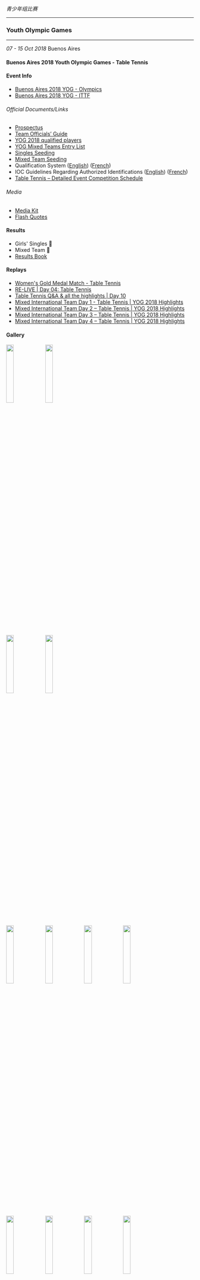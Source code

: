 *青少年组比赛*
___
### Youth Olympic Games
___
*07 - 15 Oct 2018* Buenos Aires
#### Buenos Aires 2018 Youth Olympic Games - Table Tennis

<!-- tabs:start -->
#### **Event Info**

- [Buenos Aires 2018 YOG - Olympics](https://olympics.com/en/olympic-games/buenos-aires-2018)
- [Buenos Aires 2018 YOG - ITTF](https://www.ittf.com/tournament/2798/3rd-youth-olympic-games/)

###### Official Documents/Links
- [Prospectus](https://www.ittf.com/wp-content/uploads/2017/02/2018_YOG_Prospectus.pdf)
- [Team Officials’ Guide](https://www.ittf.com/wp-content/uploads/2017/02/TT_TOG.pdf)
- [YOG 2018 qualified players](https://www.ittf.com/wp-content/uploads/2018/08/YOG_2018_qualified_players_10_AUG.pdf)
- [YOG Mixed Teams Entry List](https://www.ittf.com/wp-content/uploads/2017/02/Mixed_Team_Entry_List-1.pdf)
- [Singles Seeding](https://www.ittf.com/wp-content/uploads/2017/02/YOG_Singles_Seeding.pdf)
- [Mixed Team Seeding](https://www.ittf.com/wp-content/uploads/2017/02/Mixed_Team_Seeding-3.pdf)
- Qualification System ([English](https://www.ittf.com/wp-content/uploads/2018/04/Aug17_BA2018_Qual_System_TT_EN.pdf)) ([French](https://www.ittf.com/wp-content/uploads/2018/04/Aug17_BA2018_Qual_System_TT_FR.pdf))
- IOC Guidelines Regarding Authorized Identifications ([English](https://www.ittf.com/wp-content/uploads/2017/02/IOC_Guidelines-Regarding-Authorised-Identifications-BA2018_EN.pdf)) ([French](https://www.ittf.com/wp-content/uploads/2017/02/IOC_Guidelines-Regarding-Authorised-Identifications-BA2018_FR.pdf))
- [Table Tennis – Detailed Event Competition Schedule](https://www.ittf.com/wp-content/uploads/2017/02/Competition-Schedule.pdf)

###### Media
- [Media Kit](https://www.ittf.com/wp-content/uploads/2018/10/YOG-Media-Kit_web.pdf)
- [Flash Quotes](https://docs.google.com/document/d/1Gl5HLoH-FT8iAJjop6opa-Qwc8WSNCLcfpmFd-BterE/edit)

#### **Results**
- Girls' Singles 🥇
- Mixed Team 🥇
- [Results Book](https://library.olympics.com/Default/digital-viewer/d-177550)

#### **Replays**
- [Women's Gold Medal Match - Table Tennis](https://olympics.com/en/video/women-s-gold-medal-match-table-tennis-buenos-aires-2018-yog)
- [RE-LIVE | Day 04: Table Tennis](https://www.youtube.com/watch?v=hFrkKDm2d6o&ab_channel=Olympics)
- [Table Tennis Q&A & all the highlights | Day 10](https://www.youtube.com/watch?v=TA5gF2by84k&ab_channel=Olympics)
- [Mixed International Team Day 1 - Table Tennis | YOG 2018 Highlights](https://olympics.com/en/video/mixed-international-team-day-1-table-tennis-yog-2018-highlights)
- [Mixed International Team Day 2 – Table Tennis | YOG 2018 Highlights](https://olympics.com/en/video/mixed-international-team-day-2-table-tennis-yog-2018-highlights)
- [Mixed International Team Day 3 – Table Tennis | YOG 2018 Highlights](https://olympics.com/en/video/mixed-international-team-day-3-table-tennis-yog-2018-highlights)
- [Mixed International Team Day 4 – Table Tennis | YOG 2018 Highlights](https://olympics.com/en/video/mixed-international-team-day-4-table-tennis-yog-2018-highlights)

#### **Gallery**
<img src="https://live.staticflickr.com/1971/31265469468_06c5eaa5d2_o_d.jpg" width="20%">
<img src="https://live.staticflickr.com/1960/43423499850_272fba65e3_o_d.jpg" width="20%">
</br>
<img src="https://live.staticflickr.com/1922/43423511810_da3bc2c606_o_d.jpg" width="20%">
<img src="https://live.staticflickr.com/1973/44514916674_2281f701b9_o_d.jpg" width="20%">
</br>
<img src="https://live.staticflickr.com/1938/45163575561_b501575e56_o_d.jpg" width="20%">
<img src="https://live.staticflickr.com/1944/45163578461_e51642acf2_o_d.jpg" width="20%">
<img src="https://live.staticflickr.com/1928/30239459687_9fca01e6e4_o_d.jpg" width="20%">
<img src="https://live.staticflickr.com/1979/44313405995_f96492578a_o_d.jpg" width="20%">
<img src="https://live.staticflickr.com/1951/44313409965_b129799667_o_d.jpg" width="20%">
<img src="https://live.staticflickr.com/1960/44313407535_68a57f7389_o_d.jpg" width="20%">
<img src="https://live.staticflickr.com/1955/31350722768_80a528203c_o_d.jpg" width="20%">
<img src="https://live.staticflickr.com/1951/31350724658_797d1b0021_o_d.jpg" width="20%">
<img src="https://live.staticflickr.com/1928/45163579861_c06d6e838f_o_d.jpg" width="20%">
<img src="https://live.staticflickr.com/1909/30239458137_1b7d1a1370_o_d.jpg" width="20%">
<img src="https://live.staticflickr.com/1972/31350726758_397aa4e724_o_d.jpg" width="20%">
<img src="https://live.staticflickr.com/1903/31350728268_6b752bf84c_o_d.jpg" width="20%">
<img src="https://live.staticflickr.com/1948/31355260368_28aa3f06fe_o_d.jpg" width="20%">
<img src="https://live.staticflickr.com/1949/30289884687_0e1941767b_o_d.jpg" width="20%">
<img src="https://live.staticflickr.com/1930/30289887487_1eff196308_o_d.jpg" width="20%">
<img src="https://live.staticflickr.com/1979/30289885697_4df56dd08b_o_d.jpg" width="20%">
<img src="https://live.staticflickr.com/1962/43424464630_4f590ffe4b_o_d.jpg" width="20%">
<img src="https://live.staticflickr.com/1901/44514919904_0eb6b832cd_o_d.jpg" width="20%">
<img src="https://live.staticflickr.com/1964/44514914694_f7e2d053c6_o_d.jpg" width="20%">
<img src="https://live.staticflickr.com/1956/30297938847_c7e6e99b11_o_d.jpg" width="20%">
<img src="https://live.staticflickr.com/1938/45353332021_b22a2afb35_o_d.jpg" width="20%">
<img src="https://live.staticflickr.com/1908/45303085562_85529815d3_o_d.jpg" width="20%">
<img src="https://live.staticflickr.com/1905/44621212254_0e67214979_o_d.jpg" width="20%">
<img src="https://live.staticflickr.com/1936/31478268268_c91dae9198_o_d.jpg" width="20%">
<img src="https://live.staticflickr.com/1965/45276255381_ce2c0e6dd2_o_d.jpg" width="20%">
<img src="https://live.staticflickr.com/1970/45276254811_2b03342799_o_d.jpg" width="20%">
<img src="https://live.staticflickr.com/1911/43507387320_4d6a219508_o_d.jpg" width="20%">
<img src="https://live.staticflickr.com/1921/44410112885_d15d82a2aa_o_d.jpg" width="20%">
<img src="https://live.staticflickr.com/1911/43507383550_44e2c09cf3_o_d.jpg" width="20%">
<img src="https://live.staticflickr.com/1962/43513018230_55b8356d88_o_d.jpg" width="20%">
<img src="https://live.staticflickr.com/1934/44416070355_17c662e6d4_o_d.jpg" width="20%">
<img src="https://live.staticflickr.com/1939/44416071945_b3f11f0d6c_o_d.jpg" width="20%">
<img src="https://live.staticflickr.com/1950/30362009647_c8ec063b62_o_d.jpg" width="20%">
<img src="https://live.staticflickr.com/1946/30404843737_4ba7111a0e_o_d.jpg" width="20%">
<img src="https://live.staticflickr.com/1933/31478269408_1bf2ca9421_o_d.jpg" width="20%">
</br>
<img src="https://live.staticflickr.com/1902/43423516450_389ecfa042_o_d.jpg" width="20%">
<img src="https://live.staticflickr.com/1931/31371192088_cc756f90e5_o_d.jpg" width="20%">
<img src="https://live.staticflickr.com/1978/44630048384_d87f754491_o_d.jpg" width="20%">
<img src="https://live.staticflickr.com/1940/44630051934_6ef88635cb_o_d.jpg" width="20%">
<img src="https://live.staticflickr.com/1973/45294356132_87898ea6c0_o_d.jpg" width="20%">
<img src="https://live.staticflickr.com/1903/44554258264_ae4384745b_o_d.jpg" width="20%">
<img src="https://live.staticflickr.com/1972/45301185681_c6f7579dcc_o_d.jpg" width="20%">
<img src="https://live.staticflickr.com/1918/31478272368_3c221b3348_o_d.jpg" width="20%">
<img src="https://live.staticflickr.com/1960/31478274108_7ce3558483_o_d.jpg" width="20%">
<img src="https://live.staticflickr.com/1932/45303069082_c15436b431_o_d.jpg" width="20%">
<img src="https://live.staticflickr.com/1917/30413989507_5838336868_o_d.jpg" width="20%">

#### **News**
- *16 Oct 2018* [Dramatic end, honour for Japan, gold for China](https://www.ittf.com/2018/10/16/dramatic-conclusion-wang-chuqin-sun-yingsha-add-gold-medal-collection/)
- *15 Oct 2018* [Truls Moregard beats Tomokazu Harimoto but favourites reach final](https://www.ittf.com/2018/10/15/truls-moregard-beats-tomokazu-harimoto-favourites-reach-final/)
- *14 Oct 2018* [Girls hold the key, provide momentum](https://www.ittf.com/2018/10/14/girls-hold-key-provide-momentum/)
- *11 Oct 2018* [Tradition maintained, gold for Sun Yingsha](ittf.com/2018/10/10/tradition-maintained-gold-sun-yingsha/)
- *10 Oct 2018* [Golden day for Chinese table tennis](https://olympics.com/en/news/golden-day-for-chinese-table-tennis)
- *10 Oct 2018* [Miu Hirano and Sun Yingsha class acts](https://www.ittf.com/2018/10/10/miu-hirano-sun-yingsha-reach-final/)
- *09 Oct 2018* [Reversal of fortunes, semi-finalists decided](https://www.ittf.com/2018/10/09/reversal-fortunes-semi-finalists-decided/)
- *08 Oct 2018* [Pyon Song Gyong treads in footsteps of Kim Song I, causes opening day upset](https://www.ittf.com/2018/10/07/pyon-song-gyong-causes-early-upset)
- *28 Apr 2018* Medal designs announced for Buenos Aires Youth Olympic Games[<sup>[1]</sup>](https://www.ittf.com/2018/04/28/medal-designs-announced-buenos-aires-youth-olympic-games/)
- *28 Jan 2018* Pictograms announced for Buenos Aires[<sup>[1]</sup>](https://www.ittf.com/2018/01/28/pictograms-announced-buenos-aires/)
- *20 Apr 2017* Guide to the 3rd Youth Olympic Games Qualification System for table tennis[<sup>[1]</sup>](https://www.ittf.com/2017/04/19/guide-3rd-youth-olympic-games-qualification-system-table-tennis/)

<!-- tabs:end -->

*03 Nov - 05 Nov 2017* Greater Noida, India
#### 2018 YOG Continental Qualification for Asia

<!-- tabs:start -->
#### **Event Info**
- [2018 YOG Continental Qualification for Asia - ITTF](https://www.ittf.com/tournament/2788/2018-yog-continental-qualification-asia/)
- [Prospectus](https://www.ittf.com/wp-content/uploads/2017/02/YOG_Prospectus_ITTF.pdf)
- [List of Participants](https://www.ittf.com/wp-content/uploads/2017/02/IND_YOG_QUA_Entries_From_Online_2017.pdf)
- [General Schedule](https://www.ittf.com/wp-content/uploads/2017/02/2017-OJ_IND_schedule-2.pdf)
- Venue: Gautam Buddha University

#### **Results**
- [Girls’ Singles Event - First Stage](https://www.ittf.com/wp-content/uploads/2017/02/gs1-FINAL-RESULT-STAGE-1.pdf)
- [Girls’ Singles Groups - Second Stage](https://www.ittf.com/wp-content/uploads/2017/02/gs2-le-final.pdf)

#### **Live Streaming**
- [Playlist](https://www.youtube.com/playlist?list=PLIl_mJ3zK7B8CLtiTiIignmB9CydEZoKu)
- [Day 1](https://www.youtube.com/watch?v=gV9Pts1KiK0)
- Day 2 ([Morning](https://www.youtube.com/watch?v=Z6ge-lVhmaw&ab_channel=WorldTableTennis), [Evening](https://www.youtube.com/watch?v=npTU5xPPjB0&ab_channel=WorldTableTennis))
- [Day 3](https://www.youtube.com/watch?v=-Djga62orm4&ab_channel=WorldTableTennis)

#### **Gallery**
<img src="https://user-images.githubusercontent.com/64673363/163560058-1b8731ac-d49d-4506-9c61-f399bf2cc55b.jpg" width="25%">
<img src="https://user-images.githubusercontent.com/64673363/163560044-1a6fbfa8-929b-4bee-b1f6-b3b26c372505.jpg" width="25%">
<img src="https://user-images.githubusercontent.com/64673363/163560061-f43d086e-8701-47f2-bb4e-8acd438b8fed.jpg" width="25%">

#### **News**
- *03 Nov 2017* [Celebrated names head list in Greater Noida](https://www.ittf.com/2017/11/03/celebrated-names-head-list-greater-noida/)
- *03 Nov 2017* [Leading names on course in Greater Noida](https://www.ittf.com/2017/11/03/leading-names-course-greater-noida/)
- *04 Nov 2017* [Leading names continue to impose authority, Buenos Aires ever nearer](https://www.ittf.com/2017/11/04/leading-names-continue-impose-authority-buenos-aires-ever-nearer/)
- *05 Nov 2017* [Favourites prevail in Greater Noida, Buenos Aires invitations reserved in style](https://www.ittf.com/2017/11/05/favourites-prevail-places-booked-style/)

<!-- tabs:end -->

### World Junior Championships
___
*26 Nov - 03 Dec 2017* Riva del Garda, Italy
#### 2017 World Junior Championships
<!-- tabs:start -->
#### **Event Info**
- [2017 World Junior Championships - ITTF](https://www.ittf.com/tournament/2780/2017-ittf-world-junior-championships/)

###### Seeding Lists
- [Teams](https://www.ittf.com/wp-content/uploads/2017/01/2017_WJTTC_Teams_Seeding-1.pdf)
- [Girls’ Singles](https://www.ittf.com/wp-content/uploads/2017/01/2017_WJTTC_JGS_Seeding.pdf)
- [Girls’ Doubles](https://www.ittf.com/wp-content/uploads/2017/01/2017_WJTTC_JGD_Seeding.pdf)
- [Mixed Doubles](https://www.ittf.com/wp-content/uploads/2017/01/2017_WJTTC_JXD_Seeding-3.pdf)

###### Documents/Links
- [Confirmed Teams](https://www.ittf.com/wp-content/uploads/2017/01/2017_WJTTC_Confirmed_Teams.pdf)
- [List of Participants](https://www.ittf.com/wp-content/uploads/2017/01/2017_WJTTC_Entries.-1.pdf)
- [Junior Girls Doubles](https://www.ittf.com/wp-content/uploads/2017/01/2017_WJTTC_JGD_List.-2.pdf)
- [Junior Mixed Doubles](https://www.ittf.com/wp-content/uploads/2017/01/2017_WJTTC_JXD_List..-1.pdf)
- [Prospectus](https://www.ittf.com/wp-content/uploads/2017/09/2017_WJTTC_Prospectus...pdf)
- [General Schedule](https://www.ittf.com/wp-content/uploads/2017/01/2017_WJTTC_Schedule.pdf)
- [Flash Quotes](https://docs.google.com/document/d/1FscQu5GrAcY-nSgkRh_oReszPEa7amc2CwmGkpYfCZ8/edit)

#### **Results**
- Teams 🥇
- Girls’ Singles 🥇
- Girls’ Doubles 🥇
- Mixed Doubles 🥉
- [Results Book - Girls' Singles](https://www.ittf.com/wp-content/uploads/2017/12/2017_WJTTC_JGS..pdf)
- [Results Book - Girls' Doubles](https://www.ittf.com/wp-content/uploads/2017/12/2017_WJTTC_JGD..pdf)
- [Results Book - Mixed Doubles](https://www.ittf.com/wp-content/uploads/2017/12/2017_WJTTC_XD..pdf_0.pdf)
- Results Book - Girls' Team - Stage 2 ([Groups](https://www.ittf.com/wp-content/uploads/2017/01/2017-WJTTC_Teams_JGT2-5.pdf) [Details](https://www.ittf.com/wp-content/uploads/2017/01/2017-WJTTC_Teams_JGT2-6.pdf))
- Results Book - Girls' Team([Draw](https://www.ittf.com/wp-content/uploads/2017/01/2017-WJTTC_GTeams_1-8-6.pdf) [Details](https://www.ittf.com/wp-content/uploads/2017/01/2017-WJTTC_GTeams_1-8_Det-3.pdf))

#### **Highlights**
- [Sun Yingsha vs Wang Manyu (Final)](https://www.youtube.com/watch?v=etLFnqlXBww)
- [Shi Xunyao/Sun Yingsha vs Wang Manyu/Qian Tianyi (Final)](https://www.youtube.com/watch?v=PWsf7Bzqek8)
- [2017 ITTFJuniorWorlds | China Takes on Forever Alone Table Tennis Challenge](https://www.youtube.com/watch?v=Uvfw7tMvdoQ)
- [Sun Yingsha vs Kato Miyu (Team Final)](https://www.youtube.com/watch?v=0PPc4R0vpvo)

#### **Gallery**
<img src="https://user-images.githubusercontent.com/64673363/164763972-6465d5ec-66bb-4ef8-803e-85dbac176ecb.jpg" width="20%">
<img src="https://user-images.githubusercontent.com/64673363/164764424-f8b7720f-b3fe-4d91-b076-54da34f5131d.jpg" width="20%">
<img src="https://user-images.githubusercontent.com/64673363/164764599-fbe18c39-cf19-4d7d-a7c7-758778f0ebd3.jpg" width="20%">
</br>
<img src="https://user-images.githubusercontent.com/64673363/164763995-71e3359a-0260-42bf-9f3e-96caface5a28.jpg" width="20%">
<img src="https://user-images.githubusercontent.com/64673363/164764010-e51ccc37-bb88-49c2-8246-4e3557eb9a57.jpg" width="20%">
<img src="https://user-images.githubusercontent.com/64673363/164764041-43ceeb63-38a6-49d9-b4f2-05631e6859d6.jpg" width="20%">
<img src="https://user-images.githubusercontent.com/64673363/164764194-6703e2dc-7e08-4e7a-b929-b25fef412542.jpg" width="20%">
<img src="https://user-images.githubusercontent.com/64673363/164764288-6c56d9fb-acf8-4a36-85a4-5b8d21bd113b.jpg" width="20%">
<img src="https://user-images.githubusercontent.com/64673363/164764296-ff7fd845-8d6d-4f1a-a12e-b78bd9261c24.jpg" width="20%">
<img src="https://user-images.githubusercontent.com/64673363/164764347-62c70a56-21e1-4b14-8199-dd5b1fb89c80.jpg" width="20%">
<img src="https://user-images.githubusercontent.com/64673363/164764365-0ed9b2f4-086d-49cb-83aa-16b7951551eb.jpg" width="20%">
<img src="https://user-images.githubusercontent.com/64673363/164764406-05319d0c-444f-47bb-8afe-d86fe919f636.jpg" width="20%">
<img src="https://user-images.githubusercontent.com/64673363/164764430-2e97ec64-5ee8-4f15-8531-1fca3aab4434.jpg" width="20%">
<img src="https://user-images.githubusercontent.com/64673363/164764455-ac09096c-a965-42f0-89b2-8713352da70b.jpg" width="20%">
<img src="https://user-images.githubusercontent.com/64673363/164764462-aa220b7a-70ad-4251-8811-94e88ae362f7.jpg" width="20%">
<img src="https://user-images.githubusercontent.com/64673363/164764491-052371a2-c173-4930-b538-8f4c8e975fb8.jpg" width="20%">
<img src="https://user-images.githubusercontent.com/64673363/164764626-f1677b87-af1c-4aff-a7e5-fa112458d481.jpg" width="20%">
<img src="https://user-images.githubusercontent.com/64673363/164764577-71037eaf-b960-45c9-9093-f7d49c83a6f3.jpg" width="20%">
<img src="https://user-images.githubusercontent.com/64673363/164764619-2c91cc69-bf7f-4fc2-84bf-13cbd05f730f.jpg" width="20%">
<img src="https://user-images.githubusercontent.com/64673363/164764588-5adf9800-5980-4524-b3d2-782c40609cfb.jpg" width="20%">
<img src="https://user-images.githubusercontent.com/64673363/164764606-42146f36-e9e3-4bbf-b6d7-f0b8cb66727a.jpg" width="20%">
<!-- GS -->
</br>
<img src="https://user-images.githubusercontent.com/64673363/164764501-e2994d4a-ddf3-4bfb-999a-d27dbe64df05.jpg" width="20%">
<img src="https://user-images.githubusercontent.com/64673363/164764469-edc5741f-2922-4a6a-be44-73f122e638c2.jpg" width="20%">
<img src="https://user-images.githubusercontent.com/64673363/164764306-9a621ef7-e60d-4c80-94d2-5db5813ca6b1.jpg" width="20%">
</br>
<img src="https://user-images.githubusercontent.com/64673363/164764114-817fdc98-32e6-4d18-9ff7-3fec50139269.jpg" width="20%">
<img src="https://user-images.githubusercontent.com/64673363/164764268-d8c61fd1-215b-4152-a9bc-922f4f4c6325.jpg" width="20%">
<img src="https://user-images.githubusercontent.com/64673363/164764446-8ed451a1-2bed-4596-b6eb-1ca897e32914.jpg" width="20%">
<img src="https://user-images.githubusercontent.com/64673363/164764537-787dede5-1789-41ac-aea0-d23270977b76.jpg" width="20%">
<img src="https://user-images.githubusercontent.com/64673363/164764543-60113ec2-2837-435f-92ae-c746c8b34d60.jpg" width="20%">
<img src="https://user-images.githubusercontent.com/64673363/164764560-a7d7d2e0-b642-4e61-bc92-142be6c20779.jpg" width="20%">
<img src="https://user-images.githubusercontent.com/64673363/164764566-21f7be38-b938-466f-b6b8-3e949ebbea97.jpg" width="20%">
</br>
<img src="https://user-images.githubusercontent.com/64673363/164764523-f3920ed6-de48-4587-913c-17306b630b6f.jpg" width="20%">
<img src="https://user-images.githubusercontent.com/64673363/164764379-dea2a7ec-6fb7-4e7d-a09a-418c243b0f33.jpg" width="20%">
<img src="https://user-images.githubusercontent.com/64673363/164764552-9813f2cc-ea8c-4a5b-a337-eed0a918d7bb.jpg" width="20%">
<img src="https://user-images.githubusercontent.com/64673363/164764279-cc3da7e2-dc1d-4072-954f-953e6341c28d.jpg" width="20%">
</br>
<img src="https://user-images.githubusercontent.com/64673363/164764148-c54618b5-171d-45f8-ba84-5e493298df83.jpg" width="20%">
<img src="https://user-images.githubusercontent.com/64673363/164764180-3cc0a93c-7567-417c-8f77-5d5b59f40dc2.jpg" width="20%">
<img src="https://user-images.githubusercontent.com/64673363/164764388-665eb8ec-76cc-4266-9e5e-152adbee23be.jpg" width="20%">
<img src="https://user-images.githubusercontent.com/64673363/164764058-057a4236-be25-43fd-a9d3-665c39ab180d.jpg" width="20%">
<!--Back-->
</br>

<img src="https://user-images.githubusercontent.com/64673363/164764205-da601806-9572-4a9b-a428-67c855eccfbd.jpg" width="20%">
<img src="https://user-images.githubusercontent.com/64673363/164764222-88e765c9-b5de-45fc-8e2d-bbfee382d7c4.jpg" width="20%">
<img src="https://user-images.githubusercontent.com/64673363/164764321-ce362d3c-ca97-46a6-b904-d69570fbf3eb.jpg" width="20%">
<img src="https://user-images.githubusercontent.com/64673363/164764333-52060e1f-92e1-4dd9-824f-c43bdb8c3385.jpg" width="20%">
<img src="https://user-images.githubusercontent.com/64673363/164763916-10f980e9-dcee-4284-b7ed-57aa02f3c9e9.jpg" width="20%">
<img src="https://user-images.githubusercontent.com/64673363/164764241-6936a691-c87c-4b97-b70f-da2dfee727ea.jpg" width="20%">

#### **News**
- *03 Dec 2017* [Tension packed final, Sun Yingsha wins in Riva del Garda](https://www.ittf.com/2017/12/03/tension-packed-final-sun-yingsha-wins-riva-del-garda/)
- *03 Dec 2017* [Sun Yingsha and Wang Manyu stamp authority](https://www.ittf.com/2017/12/03/sun-yingsha-wang-manyu-stamp-authority/)
- *29 Nov 2017* [Title regained but Miyu Nagasaki steals thunder](https://www.ittf.com/2017/11/29/title-regained-miyu-nagasaki-steals-thunder/)
- *29 Nov 2017* [Authority asserted China and Japan reach final](https://www.ittf.com/2017/11/28/authority-asserted-china-japan-reach-final/?from=3)

<!-- tabs:end -->

### ITTF Golden Series Junior Circuit
___
*22 Jul - 26 Jul 2016* Taicang, China
#### 2016 China Junior & Cadet Open (Taicang)
<!-- tabs:start -->
#### **Event Info**
#### **Results**
- Junior Girls' Team 🥇
- Junior Girls' Singles 🥈
#### **Live Streaming**
- Junior Girls' Team
    + [1st Match S | Final](https://www.bilibili.com/video/BV1px411Y7ug?p=4)
    + [3rd Match D | Final](https://www.bilibili.com/video/BV1px411Y7ug?p=6)
    + [JGT Award Ceremony](https://www.bilibili.com/video/BV1px411Y7ug?p=7)
- Junior Girls' Singles
    + [Day5  SF](https://www.bilibili.com/video/BV1Hx411Y7dj)
    + [Day5 Final](https://www.bilibili.com/video/BV1Ps41147Cp)
    + [JGS Award Ceremony](https://www.bilibili.com/video/BV1px411Y7ug?p=24)

#### **Gallery**
<img src="https://user-images.githubusercontent.com/64673363/163840279-89586677-4f8b-45bd-af74-4f254220a844.jpg" width="30%">
<img src="https://user-images.githubusercontent.com/64673363/163840259-7291f558-67b2-4046-af4c-d75a2dd5f43e.jpg" width="30%">
<img src="https://user-images.githubusercontent.com/64673363/163840299-40d18e30-2280-4935-a821-f813072c5b2a.jpg" width="30%">

#### **News**
- *2016-07-22* 国际乒联黄金系列青少年巡回赛太仓站开拍[<sup>[2]</sup>](http://www.ctta.cn/xwzx/ppxw/2016/0722/101699.html)

<!-- tabs:end -->

*15 - 19 Jul 2016* Hong Kong, China
#### 2016 Hong Kong Junior & Cadet Open

<!-- tabs:start -->
#### **Event Info**
- [香港乒乓总会信息页](https://www.hktta.org.hk/2016hkjo/)
- Venue: Queen Elizabeth Stadium
- [List of Participants](https://www.hktta.org.hk/2016hkjo/PDF/Nikon_2016_HKG_entries.pdf)
#### **Results**
- Junior Girls' Team 🥇
- Junior Girls' Doubles 🥇
- Junior Girls' Singles 🥉
- [Results Book](https://www.hktta.org.hk/2016hkjo/PDF/ResultBook.pdf)

#### **Live Streaming**
- [Day 1](https://www.youtube.com/watch?v=RwXqwnW6CHg) <span style="color:white;">t start=10h14m58s</span>
- [Day 2](https://www.youtube.com/watch?v=WIS7rhlUBVA) <span style="color:white;">t start=6h45m,7h57m</span>
- [Day 3](https://www.youtube.com/watch?v=LMdnCLc2kgU) <span style="color:white;">t start=10h04m:55s</span>
- [Day 4](https://www.bilibili.com/video/BV1yx411B7Hi)
- [Day 5](https://www.youtube.com/watch?v=zEaih7d7x6k)


#### **Gallery**
<img src="https://user-images.githubusercontent.com/64673363/163404025-639d58d7-a26b-4732-9e67-f8b2a355c360.jpeg" width="20%">
<img src="https://user-images.githubusercontent.com/64673363/163404070-aa57a3d8-3974-47cc-bb92-d9bbb8febff3.jpeg" width="20%">
<img src="https://user-images.githubusercontent.com/64673363/163432219-c55eec35-bef4-4510-ae67-85b5587f4725.jpeg" width="20%">
<img src="https://user-images.githubusercontent.com/64673363/163432221-43e01bc9-44a5-4e1e-b9da-9a1089b8f05a.jpeg" width="20%">
<img src="https://user-images.githubusercontent.com/64673363/163432224-559a6094-96c3-40c0-9fc5-bd2387ff0e54.jpeg" width="20%">
<img src="https://user-images.githubusercontent.com/64673363/163432235-e9d3d0f3-c90f-4cbd-912a-ecb8f7954c62.jpeg" width="20%">
<img src="https://user-images.githubusercontent.com/64673363/163432239-c97b589f-7e1d-4425-9c54-71c13f89b03a.jpeg" width="20%">
<img src="https://user-images.githubusercontent.com/64673363/163432242-f7180974-7c2e-4adc-8efe-e7767ee3bc4f.jpeg" width="20%">
<img src="https://user-images.githubusercontent.com/64673363/163432245-d95a18f1-189b-48cb-a27a-2ff846a8eff4.jpeg" width="20%">
<img src="https://user-images.githubusercontent.com/64673363/163432248-f00dbd38-f0c5-467f-a55b-e1bb827f6c29.jpeg" width="20%">
<img src="https://user-images.githubusercontent.com/64673363/163432250-94757e38-dfc4-4785-83b9-f47cec2c0d26.jpeg" width="20%">
<img src="https://user-images.githubusercontent.com/64673363/163404327-44b1fb28-8bb2-4a9d-a850-1f4117e7f372.jpeg" width="20%">
<img src="https://user-images.githubusercontent.com/64673363/163404354-d1086cd4-1acf-43c1-a7de-adf6f5d60cce.jpeg" width="20%">
<img src="https://www.hktta.org.hk/image/news/1448/1_big.jpg" width="20%">
<img src="https://user-images.githubusercontent.com/64673363/163432202-29c6879e-9e52-4460-aa9b-cc2e1f742311.jpeg" width="20%">
<img src="https://user-images.githubusercontent.com/64673363/163432215-687aef15-1d20-47a1-a279-8b3fff2d9bdb.jpeg" width="20%">
<img src="https://www.hktta.org.hk/image/news/1448/%E5%96%AE%E6%89%93%E6%AF%94%E8%B3%BD%E5%BE%8C%E7%9B%B8%E9%9A%94%E4%B8%8D%E4%B9%85%E5%8D%BB%E6%88%90%E7%82%BA%E9%9A%8A%E5%8F%8B%E4%B8%A6%E8%82%A9%E4%BD%9C%E6%88%B0%E3%80%82_big.jpg" width="20%">
<img src="https://user-images.githubusercontent.com/64673363/163404931-f0908cd2-f68e-4da5-9297-3d0b3bdf4e60.jpeg" width="20%">
<img src="https://www.hktta.org.hk/image/news/1448/%E5%90%8C%E9%9A%8A%E7%90%83%E5%93%A1%E5%9C%A8%E5%9C%98%E9%AB%94%E8%B3%BD%E4%B8%AD%E9%83%BD%E6%98%AF%E8%87%AA%E5%B7%B1%E5%81%9A%E6%95%99%E7%B7%B4%E3%80%82_big.jpg" width="20%">
<img src="https://user-images.githubusercontent.com/64673363/163405046-b5373e2c-f10f-40e1-b223-eebac588a401.jpeg" width="20%">
<img src="https://user-images.githubusercontent.com/64673363/163404740-48782e98-d3da-40fc-927a-a4a981d662a5.jpeg" width="20%">
<img src="https://user-images.githubusercontent.com/64673363/163404785-5f3ce31f-d874-494c-8dc4-2f8c213791a4.jpeg" width="20%">
<img src="https://user-images.githubusercontent.com/64673363/163409103-2213235b-cd7a-4a1b-a4e3-54757e8fbffd.jpeg" width="20%">
<img src="https://user-images.githubusercontent.com/64673363/163409164-7bfc1d65-a20d-4f99-9403-265696c6c861.jpeg" width="20%">
<img src="https://user-images.githubusercontent.com/64673363/163409138-351b26de-58de-4b6a-8d53-c1398c8b114e.jpeg" width="20%">
<img src="https://user-images.githubusercontent.com/64673363/163409203-835d3ca4-f8ad-4cdc-99c3-ce1038c00899.jpeg" width="20%">
<img src="https://user-images.githubusercontent.com/64673363/163409246-fe5180f1-e4f2-4d4e-8d01-b59d8c71b9cb.jpeg" width="20%">
<img src="https://user-images.githubusercontent.com/64673363/163409902-72f2c112-9f3f-418c-93ee-c219127addd3.jpeg" width="20%">
<img src="https://user-images.githubusercontent.com/64673363/163410024-1c159b7a-a858-4709-8c70-8b575506cea3.jpeg" width="20%">
<img src="https://user-images.githubusercontent.com/64673363/163409964-0d595450-63cc-4b6f-b95d-a692467876ff.jpeg" width="20%">
<img src="https://user-images.githubusercontent.com/64673363/163410239-aae3139e-9058-4b14-9c96-22f1729a8e18.jpeg" width="20%">
<img src="https://user-images.githubusercontent.com/64673363/163410257-bc342d60-cfdb-4ebd-8c8a-87d6d916146a.jpeg" width="20%">
<img src="https://user-images.githubusercontent.com/64673363/163410278-4db55317-ea41-41f5-aef4-095ff76ba57c.jpeg" width="20%">
<img src="https://user-images.githubusercontent.com/64673363/163410279-bc9ebae8-b1d7-483d-8782-02dda9cc9621.jpeg" width="20%">
<img src="https://user-images.githubusercontent.com/64673363/163409821-62c77c52-10e7-4a14-9bf8-1ecc86f89cd6.jpeg" width="20%">
<img src="https://user-images.githubusercontent.com/64673363/163409773-f903dd55-4991-4cf7-9e7a-acda253f9135.jpeg" width="20%">
<img src="https://user-images.githubusercontent.com/64673363/163409794-f23f8e5d-cdb2-454d-96a2-a87897e4a338.jpeg" width="20%">
<img src="https://user-images.githubusercontent.com/64673363/163410427-1fbc9677-5823-4882-9c37-fdfbbb7495f7.jpeg" width="20%">
<img src="https://user-images.githubusercontent.com/64673363/163410551-a61f7f91-69f8-4687-8498-7dd3f9ab2b3a.jpeg" width="20%">
<img src="https://user-images.githubusercontent.com/64673363/163404062-0daea0b6-dd2c-49fe-9324-3cbbcdafd81a.jpeg" width="10%">

#### **News**
- [校园小记者采访 - 女雙](https://www.youtube.com/watch?v=CnvhihxzzYI)

<!-- tabs:end -->

*24 Jun - 28 Jun 2015* Taicang, China
#### 2015 China Junior & Cadet Open (Taicang)
<!-- tabs:start -->
#### **Event Info**
#### **Results**
- Cadet Girls' Singles 🥇
- Cadet Girls' Team 🥇
- Junior Girls' Singles 🥉
#### **Gallery**
<img src="https://images.sport.org.cn/Image/2015/06/29/0953131653.jpg" width="30%">

#### **News**
- *2015-06-28* 国际乒联青少赛太仓落幕 中国队包揽10冠[<sup>[2]</sup>](http://www.ctta.cn/xwzx/ppxw/2015/0628/101431.html)

<!-- tabs:end -->


### Asian Junior and Cadet Championships
___
*29 Jun 2017 - 04 Jul 2017* Asan, Korea
#### 23th Asian Junior and Cadet Championships 2017
<!-- tabs:start -->
#### **Event Info**
- [ITTF event page](https://www.ittf.com/tournament/2792/2017-asian-junior-and-cadet-championships/)
- [ATTU event page](https://www.attu.org/en/events/asian_junior_and_cadet_championships?year=2017&month=6&id=37)
- [Prospectus](https://www.ittf.com/wp-content/uploads/2017/06/Prospectus.pdf)
- [General Schedule](https://www.ittf.com/wp-content/uploads/2017/06/schedule-2017_ajttc_26jun-1.pdf)
- [Entry List – Players](https://www.ittf.com/wp-content/uploads/2017/06/Entry-List.pdf)
- [Entry List – Team Seeding](https://www.ittf.com/wp-content/uploads/2017/06/Entry-List-Team-Seeding.pdf)
#### **Results**
- Junior Girls' Team 🥇
- Junior Girls' Doubles 🥇
- Junior Mixed Doubles 🥇
- Junior Girls' Singles 🥇
- [Results Book](https://www.attu.org/storage/event_section/6RPdNOxxKrnaQGyKpA5ZgS3K1iB3838hZlftvu8j.pdf)

#### **Gallery**
<img src="https://user-images.githubusercontent.com/64673363/163722618-e91b6cba-120e-4d5d-9d30-ac06533ace7a.jpg" width="30%">
<img src="https://user-images.githubusercontent.com/64673363/163722644-ae8ac780-067a-49fe-9444-74e93147701c.jpg" width="30%"><br />
<img src="https://user-images.githubusercontent.com/64673363/163722655-b8d8ea61-c50e-4a2b-8da0-4d1b9a6e4186.jpg" width="30%">
<img src="https://user-images.githubusercontent.com/64673363/163722980-77b741b6-a0cf-4d53-81b7-e6b8c141453d.jpg" width="30%"><br />
<img src="https://user-images.githubusercontent.com/64673363/163722902-708e4f11-d17f-4fec-b71f-c29eb593e7c5.jpg" width="30%">
<img src="https://user-images.githubusercontent.com/64673363/163722972-1f9e8b64-53a7-407a-a2a4-6013d1cf81f8.jpg" width="30%"><br />
<img src="https://user-images.githubusercontent.com/64673363/163722894-e4bef74e-70ab-4111-8b5b-859d38498472.jpg" width="30%">
<img src="https://user-images.githubusercontent.com/64673363/163722965-e9f835b5-9430-4cbd-9d79-c1c85c65aedc.jpg" width="30%">

#### **News**
- *04 Jul 2017* Incredible run continues, Sun Yingsha completes clean sweep in Asan[<sup>[1]</sup>](https://www.ittf.com/2017/07/04/incredible-run-continues-sun-yingsha-completes-clean-sweep-asan/)
- *04 Jul 2017* Team title secured in style, penultimate round places booked in similar impressive manner[<sup>[1]</sup>](https://www.ittf.com/2017/07/03/team-title-secured-style-penultimate-round-places-booked-similar-impressive-manner/)
- *03 Jul 2017* Seeds fall but to formidable adversaries
[<sup>[1]</sup>](https://www.ittf.com/2017/07/02/seeds-fall-formidable-adversaries/)
- *02 Jul 2017* Authority asserted, clear message[<sup>[1]</sup>](https://www.ittf.com/2017/07/01/authority-asserted-clear-message/)
- *01 Jul 2017* Intentions clear, prodigious trio leads China to final[<sup>[1]</sup>](https://www.ittf.com/2017/06/30/intentions-clear-prodigious-trio-leads-china-final/)
- *01 Jul 2017* Promising start for Korea, status prevails on opening day[<sup>[1]</sup>](https://www.ittf.com/2017/06/29/promising-start-korea-status-prevails-opening-day/)
- *29 Jun 2017* Taicang medallists and a notable colleague present prodigious line up in Asan[<sup>[1]</sup>](https://www.ittf.com/2017/06/29/taicang-medallists-notable-colleague-present-prodigious-line-asan/)

<!-- tabs:end -->

*16 Sep 2016 - 21 Sep 2016* Bangkok, Thailand
#### 22nd Asian Junior and Cadet Championships 2016
<!-- tabs:start -->
#### **Event Info**
- [Prospectus](https://www.attu.org/storage/event_section/aEXbN0HbaZ3SFVbDfRnJgJHitelo4t9SFGM1Gb2D.pdf)

#### **Results**
- Junior Girls' Teams 🥇 
- [Results Book](https://www.attu.org/storage/event_section/6eFvaP145K8nhCrxXPy5X2EisxzTvzZ6ydIVYuKo.pdf)

#### **Gallery**
- [Asian Junior Championship 2016 - TTAT](https://www.youtube.com/watch?v=wpqSSqDm4ag&ab_channel=OfficialTTATChannel)

<img src="https://www.attu.org/storage/media/images/20160920-6ed673709c1601a7.jpg" width="20%">
<img src="https://www.attu.org/storage/media/images/20160920-0797b1a1d64353e7.jpg" width="20%">
<img src="https://www.attu.org/storage/media/images/20160920-b83c3c93522a66f4.jpg" width="20%">
<img src="https://user-images.githubusercontent.com/64673363/163227679-42a28e17-9006-4e77-8666-67a3f03e234e.jpeg" width="20%">
<img src="https://user-images.githubusercontent.com/64673363/163227672-492bad0e-bed1-4166-a6d4-44559761bdfb.jpeg" width="20%">

#### **News**
- *2016-11-01* 黄海城：“综合夯实”在亚少中收到成效！[『乒乓世界』](https://mp.weixin.qq.com/s/XziTQY1lFWQPstZoSsrcNw)

<!-- tabs:end -->

*22 Jul 2015 - 26 Jul 2015* Kuala Lumpur, Malaysia
#### 21st Asian Junior and Cadet Championships 2015
<!-- tabs:start -->
#### **Event Info**
- [Table Tennis Association of Malaysia](https://www.ttam.com.my/single-post/2015/07/27/21st-ASIAN-Junior-Cadet-Championships-2015)
- [Prospectus](https://docs.wixstatic.com/ugd/30ea19_fcac208d8b3d470b9f78c7aa0acfa464.pdf)

#### **Results**
- Cadet Girls' Teams 🥇
- Cadet Girls' Singles 🥈
- [Results Book](http://www.attu.org/storage/event_section/tf2TLDUcFzTgh3OeGMHzAu0Hm257dY4cj2qMmdVF.pdf)

<!-- tabs:end -->


*12 Sep 2014 - 16 Sep 2014* Mumbai, India
#### 20th Asian Junior and Cadet Championships 2014
<!-- tabs:start -->
#### **Event Info**
- [Table Tennis Federation of India](http://ttfi.org/events/show1/199)
- [Prospectus](https://www.attu.org/upload/AJC/2014/2014%20AJCC%20Prospectus%20revised.pdf)

#### **Results**
- Cadet Girls' Team 🥈
- Cadet Girls' Singles 🥇
- [Results Book](https://www.attu.org/storage/event_section/22QBs7fm68PJI7K78Nx5ZEaG8cHjYBAEXZbigc8i.pdf)

#### **Matches**
###### Cadet Girls' Team

|Round|Player A|Result|Player X|Games Score|
|:-|:-|:-:|:-|:-|
|Qualification|SUN Yingsha (CHN)|3-0|Naina (IND)|7,7,6
|Quarterfinals|SUN Yingsha (CHN)|3-0|Tsai Yu-Chin (HKG)|8,4,4
|Semifinals|SUN Yingsha (CHN)|3-0|Ng Ka Man (TPE)|2,5,5
|Final|SUN Yingsha (CHN)|2-3|Ito Mima (JPN)|10,-9,2,-8,-9
|Final|SUN Yingsha (CHN)|3-0|Hirano Miu (JPN)|9,9,7 

###### Cadet Girls' Singles

|Round|Player A|Result|Player X|Games Score|
|:-|:-|:-:|:-|:-|
|Qualification|SUN Yingsha (CHN)|3-0|PATHAK Aishwarya (IND)|3,6,3
|Qualification|SUN Yingsha (CHN)|3-0|LEUNG Ka Wan (HKG)|5,6,3
|Round of 16|SUN Yingsha (CHN)|3-0|KIM Youjin (KOR)|3,4,3 
|Quarterfinals|SUN Yingsha (CHN)|3-2|HAYATA Hina (JPN)|10,5,-11,-5,7 
|Semifinals|SUN Yingsha (CHN)|4-1|Qian Tianyi (CHN)|3,10,-8,10, 5 
|Final|SUN Yingsha (CHN)|4-0|MU Jingyu (CHN)|9,7,9,7

#### **Gallery**
<img src="http://ttfi.org/app/webroot/galleryImage/woi_Cadet-girls-winner-Sun-Yingsha.jpg" width="20%">
<img src="http://www.fotocorp.com/fcsmdimg/FC160914136.jpg" width="20%"><br/>
<img src="http://ttfi.org/app/webroot/galleryImage/IMG_7626.jpg" width="20%">
<img src="http://ttfi.org/app/webroot/galleryImage/IMG_7629.jpg" width="20%">
<img src="http://ttfi.org/app/webroot/galleryImage/IMG_9942.jpg" width="20%">
<img src="http://ttfi.org/app/webroot/galleryImage/IMG_9943.jpg" width="20%">
<img src="http://ttfi.org/app/webroot/galleryImage/IMG_9949.jpg" width="20%">
<img src="http://ttfi.org/app/webroot/galleryImage/FSG_Cadet-girls.jpg" width="20%">
<img src="http://www.fotocorp.com/fcsmdimg/FC160914137.jpg" width="20%">
<img src="http://www.fotocorp.com/fcsmdimg/FC160914138.jpg" width="20%">
<img src="http://www.fotocorp.com/fcsmdimg/FC160914139.jpg" width="20%">
<img src="http://www.fotocorp.com/fcsmdimg/FC160914141.jpg" width="20%">
<img src="http://www.fotocorp.com/fcsmdimg/FC160914142.jpg" width="20%">
<img src="http://www.fotocorp.com/fcsmdimg/FC160914140.jpg" width="20%">
<img src="https://user-images.githubusercontent.com/64673363/163227656-e65edd99-e103-4f44-acf8-e7c6fe7ea3d0.jpeg" width="20%">

<!-- tabs:end -->

*2016年8月25日—8月27日* 浙江·宁波
#### 第24届中日韩青少年运动会乒乓球比赛
<!-- tabs:start -->
#### **图片**
<img src="https://user-images.githubusercontent.com/64673363/165578756-0105a80f-a245-465c-aafc-d89dc40b9b48.jpeg" width="20%"> </br>
<img src="https://user-images.githubusercontent.com/64673363/165578716-06507a87-66aa-416d-b0a1-f4cc00b1b9ec.jpeg" width="20%">
<img src="https://user-images.githubusercontent.com/64673363/165578749-3e075889-440e-438a-90f0-fea71d69fe25.jpeg" width="20%">
<img src="https://user-images.githubusercontent.com/64673363/165578753-25e6c703-e3ae-43fc-87c4-d0b3b359b6ca.jpeg" width="20%">
<img src="https://user-images.githubusercontent.com/64673363/165578759-607f9927-ce8e-4fb5-b86c-4e3097d5eb45.jpeg" width="20%">
<img src="https://user-images.githubusercontent.com/64673363/165578760-cdb948c0-084e-44a1-85d4-f80bf48af53b.jpeg" width="20%">
<img src="https://user-images.githubusercontent.com/64673363/165578766-7b83af7e-9a8a-4cb2-b47b-7be917f8785d.jpeg" width="20%">


#### **新闻**
- [第24届中日韩青少年运动会昨在甬落幕](https://zjnews.zjol.com.cn/zjnews/nbnews/201608/t20160828_1875760.shtml)
- 中日韩青少年运动会开幕 中国队10人出战乒乓球赛[<sup>[2]</sup>](http://www.ctta.cn/xwzx/ppxw/2016/0825/116003.html)
> 乒乓球比赛于25日在宁波华懋国际学校体育馆拉开帷幕，比赛进行三天，各参赛队进行团体赛，通过循环赛的方式排出比赛名次。中国队派出了5名男运动员赵钊彦、曹巍、袁励岑、于何一、徐海东和孙颖莎、何卓佳、穆静毓、钱天一、范思琦5名女运动员参赛。


<!-- tabs:end -->

### 全国性比赛（青少年组）
___
*2015年10月18日—10月27日* 福建·福州
#### 2015年全国青年运动会乒乓球比赛
<!-- tabs:start -->
#### **赛事信息**
- [第一届全国青年运动会乒乓球比赛单项秩序表](https://images.sport.org.cn/File/2015/10/29/1029072394.pdf)
- [第一届全国青年运动会乒乓球竞赛规程 ](https://images.sport.org.cn/File/2015/04/03/1102383885.pdf)

#### **比赛成绩**
- 女子团体：第4名
- 女子单打：第5名（8强）
- 女子双打：未进正赛
- 混合双打：第5名（8强）
- [成绩册](https://xhimg.sports.cn/Image/soft/161011/10-1610111GS2131.doc)

<!-- tabs:end -->

*2015年5月15日-20日* 江西·南昌
#### 2015年全国青年运动会乒乓球比赛预赛
<!-- tabs:start -->
#### **赛事信息**
- [第一届全国青年运动会乒乓球预赛竞赛办法](http://www.ctta.cn/xhgg/ssxg/2015/0505/103918.html)
- [第一届全国青年运动会乒乓球预赛补充通知](http://www.ctta.cn/xhgg/ssxg/2015/0401/103898.html)
- [单打种子](https://images.sport.org.cn/File/2015/05/08/2147191528.pdf)
- [双打种子](https://images.sport.org.cn/File/2015/05/11/1243471754.pdf)
#### **比赛成绩**
- 女子团体、女子单打、混合双打获得决赛阶段资格，女子双打未获得决赛阶段资格
- [成绩册](https://images.sport.org.cn/File/2015/05/22/1339514604.pdf)

<!-- tabs:end -->

*2015年9月18日-9月24日* 辽宁·鞍山
#### 2015年全国青年乒乓球锦标赛
<!-- tabs:start -->
#### **赛事信息**
- [2015年全国青年乒乓球锦标赛补充通知](http://www.ctta.cn/xhgg/ssxg/2015/0817/103999.html)

#### **比赛成绩**
- 女子团体：🥇
- 女子单打：季军
- [成绩册](https://images.sport.org.cn/File/2015/10/12/1034009763.pdf)

#### **新闻资讯**
- *2015-09-24* 全国青年乒乓球锦标赛我省收获1金1铜[<sup>[5]</sup>](https://sport.hebei.gov.cn/jingjitiyu/sshd/2015/0924/4402.html)
>2015年全国青年乒乓球锦标赛9月24日在鞍山落幕，我省获得女子团体冠军，孙颖莎获得女子单打第三名。
本次比赛由国家体育总局乒羽中心主办，鞍山市体育局承办，比赛设男子团体、女子团体、男子单打、女子单打4个项目，参赛运动员均为1997-2004年出生，共有来自全国各地的32支代表队，318名运动员参赛，国家队适龄队员全部参加这一赛事。
在21日结束的团体决赛中，我省女队的5名小将以3:0的比分战胜云南队，继2014年问鼎冠军之后，又蝉联了这一项目的冠军；在24日结束的单打比赛中，我省刚刚调入国家队的队员孙颖莎取得了第三名的好成绩。

<!-- tabs:end -->

*2014年9月27日-10月3日* 江西·新余
#### 2014年全国青年乒乓球锦标赛
<!-- tabs:start -->
#### **赛事信息**
- [竞赛规程](http://www.ctta.cn/xhgg/ssxg/2014/0214/103659.html)
- [补充通知](http://www.ctta.cn/xhgg/ssxg/2014/0819/103791.html)

#### **比赛成绩**
- 女子团体：🥇
- 女子单打：第17名
- [成绩册](https://images.sport.org.cn/File/2014/10/08/1036399812.pdf)
#### **新闻资讯**
- *2014-10-11* 河北女乒获得全国青年锦标赛团体冠军[<sup>[5]</sup>](https://sport.hebei.gov.cn/jingjitiyu/sshd/2014/1011/3240.html)
> 10月4日，2014年全国青年乒乓球锦标赛在江西新余落幕，河北女乒七轮全胜，横扫对手，获得女团冠军，这也是近10年来我省女乒参加青年锦标赛取得的团体最好成绩。
该项比赛由国家体育总局乒羽中心主办，共有来自全国各省、市及解放军的30余支代表队，300余名运动员参加，国家二队现役适龄队员全部参赛，是代表全国18岁以下最高水平的乒乓球精英赛事。
我省女队派出何卓佳、张文静、孙颖莎等5名运动员参赛，比赛分两个阶段进行，第一阶段各参赛队分为8个小组进行循环赛，我省先后战胜解放军、青海、西藏三支队伍，以小组第一身份进入前十六名；在第二阶段的淘汰赛附加赛中，又相继战胜浙江、江苏、北京、天津四队最终如愿问鼎冠军。
<!-- tabs:end -->

*2015年8月21日-8月27日* 江西·九江
#### 2015年全国少年乒乓球锦标赛
<!-- tabs:start -->
#### **赛事信息**
- 比赛地点： 九江市体育中心体育馆
- 比赛时间： 2015年8月21-27日
- [比赛日程及注意事项](http://www.ctta.cn/xhgg/ssxg/2015/0720/103983.html)
- [参赛名单](http://www.ctta.cn/xhgg/ssxg/2015/0804/103993.html)
- [2015年全国乒乓球锦标赛（U15组）暨全国少年乒乓球锦标赛补充通知](http://www.ctta.cn/xhgg/ssxg/2015/0717/103982.html)

#### **比赛成绩**
- 女子团体：🥈
- 女子单打：🥇
- [成绩册](https://images.sport.org.cn/File/2015/09/02/1451111441.pdf)

#### **新闻资讯**
- *2014-08-27* 全国少年乒乓球锦标赛九江落幕 我省获得1金2银[<sup>[5]</sup>](https://sport.hebei.gov.cn/jingjitiyu/sshd/2015/0827/4322.html)
> 8月27日，全国少年乒乓球锦标赛在江西九江落下帷幕，共有来自32个具备全运会参赛资格的省、自治区、直辖市、解放军、行业体协的单位共计300余名运动员参赛，参赛选手的年龄是2000年1月1日至2004年12月31日期间出生的。比赛期间进行了骨龄检测和文化课测试，两个检测不合格者，不允许参赛。
本届赛事省由乒羽中心副主任孔祥瑞带队，派出3名教练员、5名男队员和6名女队员参赛，最终男队获得团体亚军，女队获得团体亚军，孙颖莎获得女子单打冠军，创造了近年来我省参加全国少年赛的最好成绩。根据国家乒乓球队运动员选拔办法实施细则的规定，获得全国少年赛冠军的运动员将直接进入国家二队。

<!-- tabs:end -->

*2014年8月1—8月7日* 湖北·宜昌
#### 2014年全国少年乒乓球锦标赛
<!-- tabs:start -->
#### **赛事信息**
- [竞赛规程](http://www.ctta.cn/xhgg/ssxg/2014/0214/103660.html)
- [2014年全国少年乒乓球锦标赛（宜昌赛区）补充通知](http://www.ctta.cn/xhgg/ssxg/2014/0703/103765.html)

#### **比赛成绩**
- 女子团体：第6名
- 女子单打：64强
- [成绩册](https://images.sport.org.cn/File/2014/08/09/1116285891.pdf)

<!-- tabs:end -->

*2013年7月31日-8月6日* 湖北·宜昌
#### 2013年全国少年乒乓球锦标赛
<!-- tabs:start -->
#### **赛事信息**
- 比赛时间：*2013年7月31日-8月6日*
- 比赛地点：湖北省宜昌市体育中心
- [比赛日程及注意事项](https://images.sport.org.cn/File/2013/07/17/1804186545.doc)
- 参赛年龄要求：出生于1998年1月1日至2002年12月31日之间
- [2013年全国少年乒乓球锦标赛（宜昌赛区）补充通知](http://www.ctta.cn/xhgg/ssxg/2013/0701/103552.html)

#### **比赛成绩**
- 女子团体：第10名
- 女子单打：第2名
- [成绩册](https://images.sport.org.cn/File/2013/08/07/2107477626.pdf)

#### **新闻资讯**
- [视频cut](https://www.bilibili.com/video/BV1TV411y7pX/)
- *2013-08-07* 我省运动员参加全国少年乒乓球锦标赛取得佳绩[<sup>[5]</sup>](https://sport.hebei.gov.cn/saishidongtai/2013/0807/1541.html)
>2013年全国少年乒乓球锦标赛8月6日在湖北宜昌落幕。此次比赛有来自全国具备全运会参赛资格的31个省（市、解放军）的300余名运动员参赛，比赛设男、女团体、男、女单打四个项目，参赛选手的年龄为1998年1月1日-2002年12月31日之间，按照规程规定，取得单打前八名的选手将有资格参加全国优秀青少年集训。我省男队获得团体第四名，女乒运动员孙颖莎获得单打第二名，男乒运动员刘艺伦获得单打第四名的好成绩。按照运动员等级管理规定，孙颖莎的这一成绩也使其达到了运动健将等级，这也是我省最年轻的一名乒乓球健将。
<!-- tabs:end -->

*2012年8月10日-18日* 湖北·宜昌
#### 2012年全国少年乒乓球锦标赛
<!-- tabs:start -->
#### **赛事信息**
- 比赛时间：*2012年8月12日-18日*
- 比赛地点：湖北省宜昌市体育中心
- [日程安排](https://images.sport.org.cn/File/2012/07/31/1835486387.doc)
- 参赛年龄要求：出生于1997年1月1日至2001年12月31日之间
- [2012年全国少年乒乓球锦标赛补充通知](http://www.ctta.cn/xhgg/ssxg/2012/0705/103344.html)

#### **比赛成绩**
- 女子团体：第9名
- 女子单打：第27名
- [成绩册](https://images.sport.org.cn/File/2012/08/20/1940247074.pdf)

<!-- tabs:end -->

*2012年7月2日-7日* 吉林·延边
#### 2012年全国少年乒乓球比赛（北方赛区）
<!-- tabs:start -->
#### **赛事信息**
- 时间：2012年7月2日-7日
- 场馆：延边大学体育馆
- [2012年全国少年乒乓球比赛（北方赛区）补充通知](http://www.ctta.cn/xhgg/ssxg/2012/0605/103320.html)

#### **比赛成绩**
- 女子单打：未找到成绩册，推测是🥉[<sup>[备注1]</sup>](#remark-1)

#### **新闻资讯**
- [视频cut](https://www.bilibili.com/video/BV1Qg411G7t2/)
- *2012-07-02* 全国少年乒乓球赛今日在延开拍[🔗](http://www.yanjinews.com/html/news/yanjinews/2012/0702/4022.html)
> 比赛吸引北京、河北、辽宁、解放军等国内20多个省市以及行业体协的48支男女队共157名运动员报名参赛。比赛设男女团体和男女单打四个项目，获得男女单打前八名的运动员将直接获得参加本年度全国少年乒乓球锦标赛的参赛资格，同时男女单打前八名的适龄运动员还将获得参加当年度全国乒乓球苗子集训的资格。

<!-- tabs:end -->

*2011年7月2日-7日* 吉林·延边
#### 2011年全国少年乒乓球比赛（北方赛区）
<!-- tabs:start -->
#### **赛事信息**
- 时间：2011年7月2日-7日
- 场馆：延边大学体育馆
- [2011年全国少年乒乓球比赛南方赛区、北方赛区补充通知](http://www.ctta.cn/xhgg/ssxg/2011/0531/103114.html)

#### **比赛成绩**
- 女子团体：第9名
- 女子单打：第16名
- 个人综合：第18名
- [成绩册](https://images.sport.org.cn/File/2011/07/11/1522222331.pdf)
#### **新闻资讯**
- [新闻视频cut](https://www.bilibili.com/video/BV1ov411A7LW/)
<!-- tabs:end -->


#### 青少年集训

<!-- tabs:start -->
#### **集训信息**
- *2015年07月31日-08月14日* 江苏·南通 2015年国际乒乓球训练营
- *2015年06月01日-07月01日* 四川·成都 2015年全国优秀青少年（女子）夏季集训
- *2015年03月08日-04月18日* 江苏·南通 全国优秀青少年集训(女子)
- *2014年06月01日-07月05日* 河北·正定 全国优秀青少年集训(女子)
- *2013年04月20日-05月24日* 河北·正定 全国少年乒乓球训练营暨苗子集训
- *2012年10月14日-11月16日* 河北·正定 全国少年乒乓球训练营暨苗子集训

#### **新闻资讯**
- *2015-07-27* 关于选调部分省、市运动员参加2015国际乒乓球训练营的通知[<sup>[2]</sup>](http://www.ctta.cn/xhgg/qttz/2015/0727/103986.html) (图[1](https://images.sport.org.cn/Image/2015/07/28/1025492109.jpg) [2](https://images.sport.org.cn/Image/2015/07/28/1025593164.jpg))
- *2015-05-29* 关于举行2015年全国优秀青少年（女子）夏季集训的通知[<sup>[2]</sup>](http://www.ctta.cn/xhgg/ssxg/2015/0529/103943.html) (图[1](https://images.sport.org.cn/Image/2015/05/29/1019288343.jpg) [2](https://images.sport.org.cn/Image/2015/05/29/1019307560.jpg))
- *2015-02-17* 体育总局乒羽中心关于选调部分省、自治区、直辖市运动员、教练员参加2015年全国优秀青少年（女子）集训的通知[<sup>[2]</sup>](http://www.ctta.cn/xhgg/jxtz/2015/0217/103866.html)
- *2014-06-23* 国家乒乓球二队在革命圣地西柏坡接受爱国主义教育（组图）[<sup>[4]</sup>](http://www.cttazd.com/news/JDnews/2014/623/14623221238JGJ3CKH9BK7BB7376C3A.html)
- *2014-05-27* 体育总局乒羽中心关于选调部分运动员参加全国乒乓球优秀青少年（女子）集训的通知[<sup>[2]</sup>](http://www.ctta.cn/xhgg/jxtz/2014/0527/103734.html)
- *2014-04-28* 国家二队在正定基地进行文化课学习（组图）[<sup>[4]</sup>](http://www.cttazd.com/news/JDnews/2014/428/14428224347I85B51JK9GBKJ02JDB92.html)
- *2013-04-07* 体育总局乒羽中心关于举办2013年全国少年乒乓球训练营曁苗子集训的通知[<sup>[2]</sup>](http://www.ctta.cn/xhgg/jxtz/2013/0407/103471.html)
- *2012-11-17* 国家二队韩华指导来到正定基地看望集训苗子（组图）[<sup>[4]</sup>](http://www.cttazd.com/news/JDnews/2012/1117/121117141721F4F41DB3EBCJIE9K715H.html)
- *2012-11-05* 2012全国苗子集训——培养全面发展新时代乒乓球运动员（组图）[<sup>[4]</sup>](http://www.cttazd.com/news/JDnews/2012/115/12115141648BBG5737A49A5FHH3GEAD.html)
- *2012-10-30* 2012年全国少年乒乓球训练营暨苗子集训--军训（组图）][<sup>[4]</sup>](http://www.cttazd.com/news/JDnews/2012/1030/1210301522133BHDAFB7BI005D61IG09.html)
- *2012-09-28* 体育总局乒羽中心关于举办2012年全国少年乒乓球训练营曁苗子集训的通知[<sup>[2]</sup>](http://www.ctta.cn/xhgg/jxtz/2012/0928/103393.html)

#### **新闻图片**
###### 2014
<img src="https://user-images.githubusercontent.com/64673363/163663495-5cbd929b-c7e2-4621-b31d-b0589e28e97f.jpeg" width="30%">
<img src="https://user-images.githubusercontent.com/64673363/163663496-fa393a44-00d3-4699-a028-b8e6f95eb3c2.jpeg" width="30%">
<img src="https://user-images.githubusercontent.com/64673363/163663498-cd984eea-ba48-4d7d-8384-d1712e2868d8.jpeg" width="30%">
<img src="https://user-images.githubusercontent.com/64673363/163663499-59ef9254-9ffa-4005-92d0-2c58751b95d5.jpeg" width="30%">
<img src="https://user-images.githubusercontent.com/64673363/163663678-f595b4fe-049c-4402-96e2-427adfca92eb.jpeg" width="30%">
<img src="https://user-images.githubusercontent.com/64673363/163663682-57b0ca03-15f7-4b20-967c-6b74d343f050.jpeg" width="30%">
<img src="https://user-images.githubusercontent.com/64673363/163663687-3e955af8-d81d-467d-a4c5-a17f605a87b6.jpeg" width="30%">
<img src="https://user-images.githubusercontent.com/64673363/163663688-1233ad99-df4a-4592-9b32-56ae12487a26.jpeg" width="30%">
<img src="https://user-images.githubusercontent.com/64673363/163663689-5f39bc0c-5e50-4b1d-abcd-580fbfc7dd40.jpeg" width="30%">

###### 2012
<img src="https://user-images.githubusercontent.com/64673363/163604265-4f55f0b7-d222-4045-ba13-ae145ee6b9fd.jpeg" width="30%">
<img src="https://user-images.githubusercontent.com/64673363/163604275-5c0c3ccf-c2f7-4798-b68e-e0123394b970.jpeg" width="30%">
<img src="https://user-images.githubusercontent.com/64673363/163604276-975a17ec-7f42-4cad-8742-9aa19e652fd5.jpeg" width="30%">
<img src="https://user-images.githubusercontent.com/64673363/163604277-d0f557db-e9d7-42d5-8d7f-476c7355f060.jpeg" width="30%">
<img src="https://user-images.githubusercontent.com/64673363/163604278-01d8b1e6-e798-49e3-91dd-632f4fa7e860.jpeg" width="30%">
<img src="https://user-images.githubusercontent.com/64673363/163604282-3032ea35-75bb-4df1-a48c-55dea5f4f4f9.jpeg" width="30%">
<img src="https://user-images.githubusercontent.com/64673363/163604283-22dcd5ad-94dd-4976-b6ab-09b5b7c877ac.jpeg" width="30%">
<img src="https://user-images.githubusercontent.com/64673363/163604286-23953081-6541-47d2-99a5-39a71f9ad549.jpeg" width="30%">
<img src="https://user-images.githubusercontent.com/64673363/163604288-4598af9e-18b0-46c3-921f-3e3b8c4d5a8d.jpeg" width="30%">

<!-- tabs:end -->

###### References
[1] [International Table Tennis Federation](https://www.ittf.com/)</br>
[2] [中国乒乓球协会官方网站](https://www.ctta.cn/)</br>
[3] [Asian Table Tennis Union](https://www.attu.org/)</br>
[4] 河北正定国家乒乓球训练基地</br>
[5] 河北省体育局</br>

<!-- 名单无莎
- [女子冬季训练营在正定乒乓球训练基地组织参加集训的苗子运动员进行爱国主义教育（组图）](http://www.cttazd.com/news/JDnews/2013/125/13125181540BFE096I3AF6H2CJAA333.html)
-->

###### Remarks
<div id="remark-1"></div>

1. 据苗子集训名单是前八，据《石家庄年鉴2013》是前三。另外，据乒协官网，输的对手孙艺祯是这次比赛的第二名，但是根据老杨的采访回忆，输的是决赛，所以有可能是某一方信息／记忆有误。


